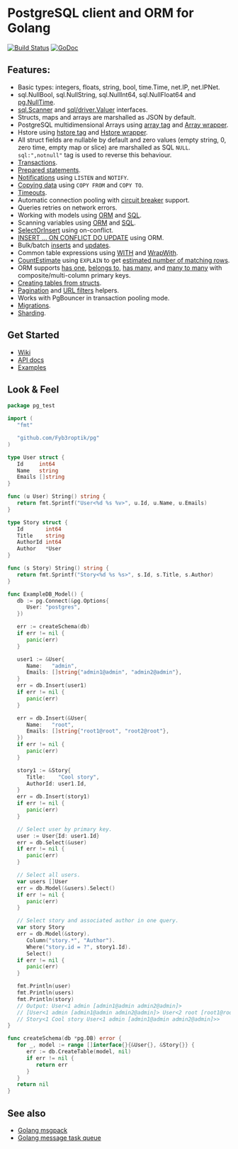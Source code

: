 # PostgreSQL client and ORM for Golang

[![Build Status](https://travis-ci.org/Fyb3roptik/pg.svg?branch=master)](https://travis-ci.org/Fyb3roptik/pg)
[![GoDoc](https://godoc.org/github.com/Fyb3roptik/pg?status.svg)](https://godoc.org/github.com/Fyb3roptik/pg)

## Features:

- Basic types: integers, floats, string, bool, time.Time, net.IP, net.IPNet.
- sql.NullBool, sql.NullString, sql.NullInt64, sql.NullFloat64 and [pg.NullTime](http://godoc.org/github.com/Fyb3roptik/pg#NullTime).
- [sql.Scanner](http://golang.org/pkg/database/sql/#Scanner) and [sql/driver.Valuer](http://golang.org/pkg/database/sql/driver/#Valuer) interfaces.
- Structs, maps and arrays are marshalled as JSON by default.
- PostgreSQL multidimensional Arrays using [array tag](https://godoc.org/github.com/Fyb3roptik/pg#example-DB-Model-PostgresArrayStructTag) and [Array wrapper](https://godoc.org/github.com/Fyb3roptik/pg#example-Array).
- Hstore using [hstore tag](https://godoc.org/github.com/Fyb3roptik/pg#example-DB-Model-HstoreStructTag) and [Hstore wrapper](https://godoc.org/github.com/Fyb3roptik/pg#example-Hstore).
- All struct fields are nullable by default and zero values (empty string, 0, zero time, empty map or slice) are marshalled as SQL `NULL`. `sql:",notnull"` tag is used to reverse this behaviour.
- [Transactions](http://godoc.org/github.com/Fyb3roptik/pg#example-DB-Begin).
- [Prepared statements](http://godoc.org/github.com/Fyb3roptik/pg#example-DB-Prepare).
- [Notifications](http://godoc.org/github.com/Fyb3roptik/pg#example-Listener) using `LISTEN` and `NOTIFY`.
- [Copying data](http://godoc.org/github.com/Fyb3roptik/pg#example-DB-CopyFrom) using `COPY FROM` and `COPY TO`.
- [Timeouts](http://godoc.org/github.com/Fyb3roptik/pg#Options).
- Automatic connection pooling with [circuit breaker](https://en.wikipedia.org/wiki/Circuit_breaker_design_pattern) support.
- Queries retries on network errors.
- Working with models using [ORM](https://godoc.org/github.com/Fyb3roptik/pg#example-DB-Model) and [SQL](https://godoc.org/github.com/Fyb3roptik/pg#example-DB-Query).
- Scanning variables using [ORM](https://godoc.org/github.com/Fyb3roptik/pg#example-DB-Select-SomeColumnsIntoVars) and [SQL](https://godoc.org/github.com/Fyb3roptik/pg#example-Scan).
- [SelectOrInsert](https://godoc.org/github.com/Fyb3roptik/pg#example-DB-Insert-SelectOrInsert) using on-conflict.
- [INSERT ... ON CONFLICT DO UPDATE](https://godoc.org/github.com/Fyb3roptik/pg#example-DB-Insert-OnConflictDoUpdate) using ORM.
- Bulk/batch [inserts](https://godoc.org/github.com/Fyb3roptik/pg#example-DB-Insert-BulkInsert) and [updates](https://godoc.org/github.com/Fyb3roptik/pg#example-DB-Update-BulkUpdate).
- Common table expressions using [WITH](https://godoc.org/github.com/Fyb3roptik/pg#example-DB-Select-With) and [WrapWith](https://godoc.org/github.com/Fyb3roptik/pg#example-DB-Select-WrapWith).
- [CountEstimate](https://godoc.org/github.com/Fyb3roptik/pg#example-DB-Model-CountEstimate) using `EXPLAIN` to get [estimated number of matching rows](https://wiki.postgresql.org/wiki/Count_estimate).
- ORM supports [has one](https://godoc.org/github.com/Fyb3roptik/pg#example-DB-Model-HasOne), [belongs to](https://godoc.org/github.com/Fyb3roptik/pg#example-DB-Model-BelongsTo), [has many](https://godoc.org/github.com/Fyb3roptik/pg#example-DB-Model-HasMany), and [many to many](https://godoc.org/github.com/Fyb3roptik/pg#example-DB-Model-ManyToMany) with composite/multi-column primary keys.
- [Creating tables from structs](https://godoc.org/github.com/Fyb3roptik/pg#example-DB-CreateTable).
- [Pagination](https://godoc.org/github.com/Fyb3roptik/pg/orm#Pagination) and [URL filters](https://godoc.org/github.com/Fyb3roptik/pg/orm#URLFilters) helpers.
- Works with PgBouncer in transaction pooling mode.
- [Migrations](https://github.com/Fyb3roptik/migrations).
- [Sharding](https://github.com/Fyb3roptik/sharding).

## Get Started

- [Wiki](https://github.com/Fyb3roptik/pg/wiki)
- [API docs](http://godoc.org/github.com/Fyb3roptik/pg)
- [Examples](http://godoc.org/github.com/Fyb3roptik/pg#pkg-examples)

## Look & Feel

```go
package pg_test

import (
   "fmt"

   "github.com/Fyb3roptik/pg"
)

type User struct {
   Id     int64
   Name   string
   Emails []string
}

func (u User) String() string {
   return fmt.Sprintf("User<%d %s %v>", u.Id, u.Name, u.Emails)
}

type Story struct {
   Id       int64
   Title    string
   AuthorId int64
   Author   *User
}

func (s Story) String() string {
   return fmt.Sprintf("Story<%d %s %s>", s.Id, s.Title, s.Author)
}

func ExampleDB_Model() {
   db := pg.Connect(&pg.Options{
      User: "postgres",
   })

   err := createSchema(db)
   if err != nil {
      panic(err)
   }

   user1 := &User{
      Name:   "admin",
      Emails: []string{"admin1@admin", "admin2@admin"},
   }
   err = db.Insert(user1)
   if err != nil {
      panic(err)
   }

   err = db.Insert(&User{
      Name:   "root",
      Emails: []string{"root1@root", "root2@root"},
   })
   if err != nil {
      panic(err)
   }

   story1 := &Story{
      Title:    "Cool story",
      AuthorId: user1.Id,
   }
   err = db.Insert(story1)
   if err != nil {
      panic(err)
   }

   // Select user by primary key.
   user := User{Id: user1.Id}
   err = db.Select(&user)
   if err != nil {
      panic(err)
   }

   // Select all users.
   var users []User
   err = db.Model(&users).Select()
   if err != nil {
      panic(err)
   }

   // Select story and associated author in one query.
   var story Story
   err = db.Model(&story).
      Column("story.*", "Author").
      Where("story.id = ?", story1.Id).
      Select()
   if err != nil {
      panic(err)
   }

   fmt.Println(user)
   fmt.Println(users)
   fmt.Println(story)
   // Output: User<1 admin [admin1@admin admin2@admin]>
   // [User<1 admin [admin1@admin admin2@admin]> User<2 root [root1@root root2@root]>]
   // Story<1 Cool story User<1 admin [admin1@admin admin2@admin]>>
}

func createSchema(db *pg.DB) error {
   for _, model := range []interface{}{&User{}, &Story{}} {
      err := db.CreateTable(model, nil)
      if err != nil {
         return err
      }
   }
   return nil
}
```

## See also

- [Golang msgpack](https://github.com/vmihailenco/msgpack)
- [Golang message task queue](https://github.com/go-msgqueue/msgqueue)
